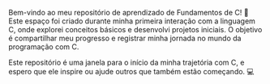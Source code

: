 Bem-vindo ao meu repositório de aprendizado de Fundamentos de C! 🚀
Este espaço foi criado durante minha primeira interação com a linguagem C, onde explorei conceitos básicos e desenvolvi projetos iniciais. O objetivo é compartilhar meu progresso e registrar minha jornada no mundo da programação com C.

Este repositório é uma janela para o início da minha trajetória com C, e espero que ele inspire ou ajude outros que também estão começando. 💻
